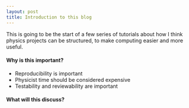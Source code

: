 ```yaml
---
layout: post
title: Introduction to this blog
---
```


This is going to be the start of a few series of tutorials about how I think physics projects can be structured, 
to make computing easier and more useful.
 
#### Why is this important?
* Reproducibility is important
* Physicist time should be considered expensive
* Testability and reviewability are important

#### What will this discuss?

